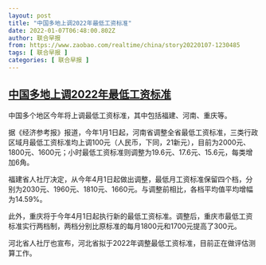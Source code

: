 ```yaml
---
layout: post
title: "中国多地上调2022年最低工资标准"
date: 2022-01-07T06:48:00.802Z
author: 联合早报
from: https://www.zaobao.com/realtime/china/story20220107-1230485
tags: [ 联合早报 ]
categories: [ 联合早报 ]
---
```

<!--1641553860000-->
[中国多地上调2022年最低工资标准](https://www.zaobao.com/realtime/china/story20220107-1230485)
------

<div>
<p>中国多个地区今年将上调最低工资标准，其中包括福建、河南、重庆等。</p><p>据《经济参考报》报道，今年1月1日起，河南省调整全省最低工资标准，三类行政区域月最低工资标准均上调100元（人民币，下同，21新元），目前为2000元、1800元、1600元；小时最低工资标准则调整为19.6元、17.6元、15.6元，每类增加6角。</p><p>福建省人社厅决定，从今年4月1日起做出调整，最低月工资标准保留四个档，分别为2030元、1960元、1810元、1660元。与调整前相比，各档平均值平均增幅为14.59%。</p><section id="imu"><div id="dfp-ad-imu1">        </div></section><p>此外，重庆将于今年4月1日起执行新的最低工资标准。调整后，重庆市最低工资标准实行两档制，两档分别比原标准的每月1800元和1700元提高了300元。</p><p>河北省人社厅也宣布，河北省拟于2022年调整最低工资标准，目前正在做评估测算工作。</p>      <div class="cx_paywall_placeholder" id="sph_cdp_40"></div>
</div>
